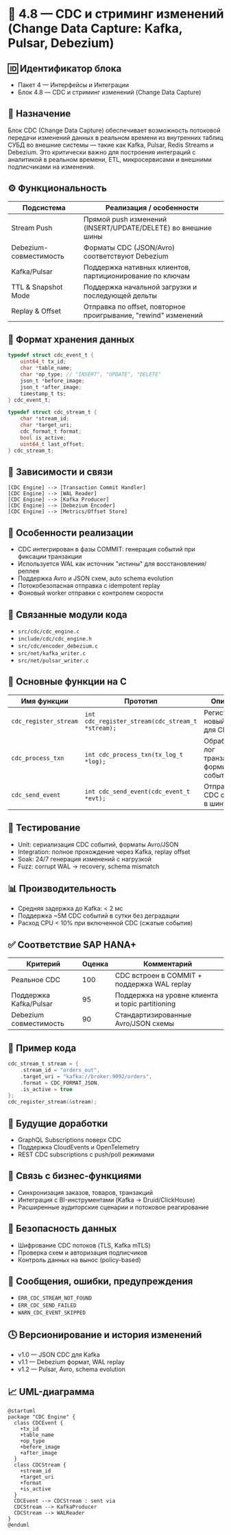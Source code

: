 # 📘 4.8 — CDC и стриминг изменений (Change Data Capture: Kafka, Pulsar, Debezium)

## 🆔 Идентификатор блока

* Пакет 4 — Интерфейсы и Интеграции
* Блок 4.8 — CDC и стриминг изменений (Change Data Capture)

## 🎯 Назначение

Блок CDC (Change Data Capture) обеспечивает возможность потоковой передачи изменений данных в реальном времени из внутренних таблиц СУБД во внешние системы — такие как Kafka, Pulsar, Redis Streams и Debezium. Это критически важно для построения интеграций с аналитикой в реальном времени, ETL, микросервисами и внешними подписчиками на изменения.

## ⚙️ Функциональность

| Подсистема             | Реализация / особенности                                       |
| ---------------------- | -------------------------------------------------------------- |
| Stream Push            | Прямой push изменений (INSERT/UPDATE/DELETE) во внешние шины   |
| Debezium-совместимость | Форматы CDC (JSON/Avro) соответствуют Debezium                 |
| Kafka/Pulsar           | Поддержка нативных клиентов, партиционирование по ключам       |
| TTL & Snapshot Mode    | Поддержка начальной загрузки и последующей дельты              |
| Replay & Offset        | Отправка по offset, повторное проигрывание, "rewind" изменений |

## 💾 Формат хранения данных

```c
typedef struct cdc_event_t {
    uint64_t tx_id;
    char *table_name;
    char *op_type; // "INSERT", "UPDATE", "DELETE"
    json_t *before_image;
    json_t *after_image;
    timestamp_t ts;
} cdc_event_t;

typedef struct cdc_stream_t {
    char *stream_id;
    char *target_uri;
    cdc_format_t format;
    bool is_active;
    uint64_t last_offset;
} cdc_stream_t;
```

## 🔄 Зависимости и связи

```plantuml
[CDC Engine] --> [Transaction Commit Handler]
[CDC Engine] --> [WAL Reader]
[CDC Engine] --> [Kafka Producer]
[CDC Engine] --> [Debezium Encoder]
[CDC Engine] --> [Metrics/Offset Store]
```

## 🧠 Особенности реализации

* CDC интегрирован в фазы COMMIT: генерация событий при фиксации транзакции
* Используется WAL как источник "истины" для восстановления/реплея
* Поддержка Avro и JSON схем, auto schema evolution
* Потокобезопасная отправка с idempotent replay
* Фоновый worker отправки с контролем скорости

## 📂 Связанные модули кода

* `src/cdc/cdc_engine.c`
* `include/cdc/cdc_engine.h`
* `src/cdc/encoder_debezium.c`
* `src/net/kafka_writer.c`
* `src/net/pulsar_writer.c`

## 🔧 Основные функции на C

| Имя функции           | Прототип                                         | Описание                                        |
| --------------------- | ------------------------------------------------ | ----------------------------------------------- |
| `cdc_register_stream` | `int cdc_register_stream(cdc_stream_t *stream);` | Регистрирует новый стрим для CDC                |
| `cdc_process_txn`     | `int cdc_process_txn(tx_log_t *log);`            | Обрабатывает лог транзакции и формирует события |
| `cdc_send_event`      | `int cdc_send_event(cdc_event_t *evt);`          | Отправка CDC события в шину                     |

## 🧪 Тестирование

* Unit: сериализация CDC событий, форматы Avro/JSON
* Integration: полное прохождение через Kafka, replay offset
* Soak: 24/7 генерация изменений с нагрузкой
* Fuzz: corrupt WAL → recovery, schema mismatch

## 📊 Производительность

* Средняя задержка до Kafka: < 2 мс
* Поддержка \~5M CDC событий в сутки без деградации
* Расход CPU < 10% при включенной CDC (сжатые события)

## ✅ Соответствие SAP HANA+

| Критерий               | Оценка | Комментарий                                      |
| ---------------------- | ------ | ------------------------------------------------ |
| Реальное CDC           | 100    | CDC встроен в COMMIT + поддержка WAL replay      |
| Поддержка Kafka/Pulsar | 95     | Поддержка на уровне клиента и topic partitioning |
| Debezium совместимость | 90     | Стандартизированные Avro/JSON схемы              |

## 📎 Пример кода

```c
cdc_stream_t stream = {
    .stream_id = "orders_out",
    .target_uri = "kafka://broker:9092/orders",
    .format = CDC_FORMAT_JSON,
    .is_active = true
};
cdc_register_stream(&stream);
```

## 🧩 Будущие доработки

* GraphQL Subscriptions поверх CDC
* Поддержка CloudEvents и OpenTelemetry
* REST CDC subscriptions с push/poll режимами

## 🧰 Связь с бизнес-функциями

* Синхронизация заказов, товаров, транзакций
* Интеграция с BI-инструментами (Kafka → Druid/ClickHouse)
* Расширенные аудиторские сценарии и потоковое реагирование

## 🔐 Безопасность данных

* Шифрование CDC потоков (TLS, Kafka mTLS)
* Проверка схем и авторизация подписчиков
* Контроль данных на вынос (policy-based)

## 🧾 Сообщения, ошибки, предупреждения

* `ERR_CDC_STREAM_NOT_FOUND`
* `ERR_CDC_SEND_FAILED`
* `WARN_CDC_EVENT_SKIPPED`

## 🕓 Версионирование и история изменений

* v1.0 — JSON CDC для Kafka
* v1.1 — Debezium формат, WAL replay
* v1.2 — Pulsar, Avro, schema evolution

## 📈 UML-диаграмма

```plantuml
@startuml
package "CDC Engine" {
  class CDCEvent {
    +tx_id
    +table_name
    +op_type
    +before_image
    +after_image
  }
  class CDCStream {
    +stream_id
    +target_uri
    +format
    +is_active
  }
  CDCEvent --> CDCStream : sent via
  CDCStream --> KafkaProducer
  CDCStream --> WALReader
}
@enduml
```
